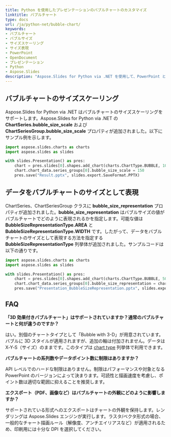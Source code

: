 ```yaml
---
title: Python を使用したプレゼンテーションのバブルチャートのカスタマイズ
linktitle: バブルチャート
type: docs
url: /ja/python-net/bubble-chart/
keywords:
- バブルチャート
- バブルサイズ
- サイズスケーリング
- サイズ表現
- PowerPoint
- OpenDocument
- プレゼンテーション
- Python
- Aspose.Slides
description: "Aspose.Slides for Python via .NET を使用して、PowerPoint と OpenDocument で強力なバブルチャートを作成およびカスタマイズし、データ可視化を簡単に強化します。"
---
```


## **バブルチャートのサイズスケーリング**

Aspose.Slides for Python via .NET はバブルチャートのサイズスケーリングをサポートします。Aspose.Slides for Python via .NET の **ChartSeries.bubble_size_scale** および **ChartSeriesGroup.bubble_size_scale** プロパティが追加されました。以下にサンプル例を示します。

```py
import aspose.slides.charts as charts
import aspose.slides as slides

with slides.Presentation() as pres:
	chart = pres.slides[0].shapes.add_chart(charts.ChartType.BUBBLE, 100, 100, 400, 300)
	chart.chart_data.series_groups[0].bubble_size_scale = 150
	pres.save("Result.pptx", slides.export.SaveFormat.PPTX)
```

## **データをバブルチャートのサイズとして表現**

ChartSeries、ChartSeriesGroup クラスに **bubble_size_representation** プロパティが追加されました。**bubble_size_representation** はバブルサイズの値がバブルチャートでどのように表現されるかを指定します。可能な値は **BubbleSizeRepresentationType.AREA** と **BubbleSizeRepresentationType.WIDTH** です。したがって、データをバブルチャートのサイズとして表現する方法を指定する **BubbleSizeRepresentationType** 列挙体が追加されました。サンプルコードは以下の通りです。

```py
import aspose.slides.charts as charts
import aspose.slides as slides

with slides.Presentation() as pres:
    chart = pres.slides[0].shapes.add_chart(charts.ChartType.BUBBLE, 50, 50, 600, 400, True)
    chart.chart_data.series_groups[0].bubble_size_representation = charts.BubbleSizeRepresentationType.WIDTH
    pres.save("Presentation_BubbleSizeRepresentation.pptx", slides.export.SaveFormat.PPTX)
```

## **FAQ**

**「3D 効果付きバブルチャート」はサポートされていますか？通常のバブルチャートと何が違うのですか？**

はい。別個のチャートタイプとして「Bubble with 3-D」が用意されています。バブルに 3D スタイルが適用されますが、追加の軸は付加されません。データは X‑Y‑S（サイズ）のままです。このタイプは [chart type](https://reference.aspose.com/slides/python-net/aspose.slides.charts/charttype/) 列挙体で利用できます。

**バブルチャートの系列数やデータポイント数に制限はありますか？**

API レベルでのハードな制限はありません。制限はパフォーマンスや対象となる PowerPoint のバージョンによって決まります。可読性と描画速度を考慮し、ポイント数は適切な範囲に抑えることを推奨します。

**エクスポート（PDF、画像など）はバブルチャートの外観にどのように影響しますか？**

サポートされている形式へのエクスポートはチャートの外観を保持します。レンダリングは Aspose.Slides エンジンが実行します。ラスタ/ベクタ形式の場合、一般的なチャート描画ルール（解像度、アンチエイリアスなど）が適用されるため、印刷用には十分な DPI を選択してください。